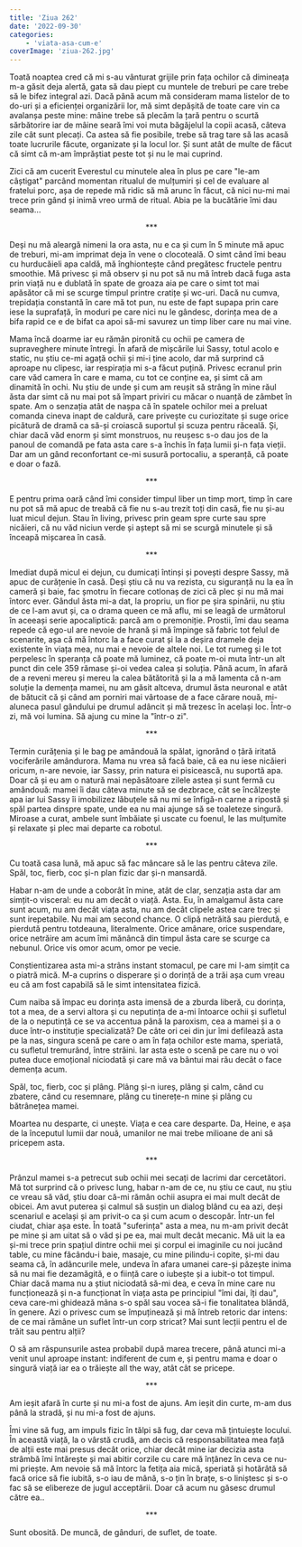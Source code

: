 ```yaml
---
title: 'Ziua 262'
date: '2022-09-30'
categories:
    - 'viata-asa-cum-e'
coverImage: 'ziua-262.jpg'
---
```


Toată noaptea cred că mi s-au vânturat grijile prin fața ochilor că dimineața m-a găsit deja alertă, gata să dau piept cu muntele de treburi pe care trebe să le bifez integral azi. Dacă până acum mă consideram mama listelor de to do-uri și a eficienței organizării lor, mă simt depășită de toate care vin ca avalanșa peste mine: mâine trebe să plecăm la țară pentru o scurtă sărbătorire iar de mâine seară îmi voi muta băgăjelul la copii acasă, câteva zile cât sunt plecați. Ca astea să fie posibile, trebe să trag tare să las acasă toate lucrurile făcute, organizate și la locul lor. Și sunt atât de multe de făcut că simt că m-am împrăștiat peste tot și nu le mai cuprind.

Zici că am cucerit Everestul cu minutele alea în plus pe care "le-am câștigat" parcând momentan ritualul de mulțumiri și cel de evaluare al fratelui porc, așa de repede mă ridic să mă arunc în făcut, că nici nu-mi mai trece prin gând și inimă vreo urmă de ritual. Abia pe la bucătărie îmi dau seama…

<p style="text-align: center;">***</p>

Deși nu mă aleargă nimeni la ora asta, nu e ca și cum în 5 minute mă apuc de treburi, mi-am imprimat deja în vene o clocoteală. O simt când îmi beau cu hurducăieli apa caldă, mă înghiontește când pregătesc fructele pentru smoothie. Mă privesc și mă observ și nu pot să nu mă întreb dacă fuga asta prin viață nu e dublată în spate de groaza aia pe care o simt tot mai apăsător că mi se scurge timpul printre cratițe și wc-uri. Dacă nu cumva, trepidația constantă în care mă tot pun, nu este de fapt supapa prin care iese la suprafață, în moduri pe care nici nu le gândesc, dorința mea de a bifa rapid ce e de bifat ca apoi să-mi savurez un timp liber care nu mai vine.

Mama încă doarme iar eu rămân pironită cu ochii pe camera de supraveghere minute întregi. În afară de mișcările lui Sassy, totul acolo e static, nu știu ce-mi agață ochii și mi-i ține acolo, dar mă surprind că aproape nu clipesc, iar respirația mi s-a făcut puțină. Privesc ecranul prin care văd camera în care e mama, cu tot ce conține ea, și simt că am dinamită în ochi. Nu știu de unde și cum am reușit să strâng în mine răul ăsta dar simt că nu mai pot să împart priviri cu măcar o nuanță de zâmbet în spate. Am o senzația atât de nașpa că în spatele ochilor mei a preluat comanda cineva inapt de caldură, care privește cu curiozitate și suge orice picătură de dramă ca să-și croiască suportul și scuza pentru răceală. Și, chiar dacă văd enorm și simt monstruos, nu reușesc s-o dau jos de la panoul de comandă pe fata asta care s-a închis în fața lumii și-n fața vieții. Dar am un gând reconfortant ce-mi susură portocaliu, a speranță, că poate e doar o fază.

<p style="text-align: center;">***</p>

E pentru prima oară când îmi consider timpul liber un timp mort, timp în care nu pot să mă apuc de treabă că fie nu s-au trezit toți din casă, fie nu și-au luat micul dejun. Stau în living, privesc prin geam spre curte sau spre nicăieri, că nu văd niciun verde și aștept să mi se scurgă minutele și să înceapă mișcarea în casă.

<p style="text-align: center;">***</p>

Imediat după micul ei dejun, cu dumicați întinși și povești despre Sassy, mă apuc de curățenie în casă. Deși știu că nu va rezista, cu siguranță nu la ea în cameră și baie, fac șmotru în fiecare cotlonaș de zici că plec și nu mă mai întorc ever. Gândul ăsta mi-a dat, la propriu, un fior pe șira spinării, nu știu de ce l-am avut și, ca o drama queen ce mă aflu, mi se leagă de următorul în aceeași serie apocaliptică: parcă am o premoniție. Prostii, îmi dau seama repede că ego-ul are nevoie de hrană și mă împinge să fabric tot felul de scenarite, așa că mă întorc la a face curat și la a deșira dramele deja existente în viața mea, nu mai e nevoie de altele noi. Le tot rumeg și le tot perpelesc în speranța că poate mă luminez, că poate m-oi muta într-un alt punct din cele 359 rămase și-oi vedea calea și soluția. Până acum, în afară de a reveni mereu și mereu la calea bătătorită și la a mă lamenta că n-am soluție la demența mamei, nu am găsit altceva, drumul ăsta neuronal e atât de bătucit că și când am porniri mai vârtoase de a face cărare nouă, mi-aluneca pasul gândului pe drumul adâncit și mă trezesc în același loc. Într-o zi, mă voi lumina. Să ajung cu mine la "într-o zi".

<p style="text-align: center;">***</p>

Termin curățenia și le bag pe amândouă la spălat, ignorând o țâră iritată vociferările amândurora. Mama nu vrea să facă baie, că ea nu iese nicăieri oricum, n-are nevoie, iar Sassy, prin natura ei pisicească, nu suportă apa. Doar că și eu am o natură mai nepăsătoare zilele astea și sunt fermă cu amândouă: mamei îi dau câteva minute să se dezbrace, cât se încălzește apa iar lui Sassy îi imobilizez lăbuțele să nu mi se înfigă-n carne a ripostă și spăl partea dinspre spate, unde ea nu mai ajunge să se toaleteze singură. Miroase a curat, ambele sunt îmbăiate și uscate cu foenul, le las mulțumite și relaxate și plec mai departe ca robotul.

<p style="text-align: center;">***</p>

Cu toată casa lună, mă apuc să fac mâncare să le las pentru câteva zile. Spăl, toc, fierb, coc și-n plan fizic dar și-n mansardă.

Habar n-am de unde a coborât în mine, atât de clar, senzația asta dar am simțit-o visceral: eu nu am decât o viață. Asta. Eu, în amalgamul ăsta care sunt acum, nu am decât viața asta, nu am decât clipele astea care trec și sunt irepetabile. Nu mai am second chance. O clipă netrăită sau pierdută, e pierdută pentru totdeauna, literalmente. Orice amânare, orice suspendare, orice netrăire am acum îmi mănâncă din timpul ăsta care se scurge ca nebunul. Orice vis omor acum, omor pe vecie.

Conștientizarea asta mi-a strâns instant stomacul, pe care mi l-am simțit ca o piatră mică. M-a cuprins o disperare și o dorință de a trăi așa cum vreau eu că am fost capabilă să le simt intensitatea fizică.

Cum naiba să împac eu dorința asta imensă de a zburda liberă, cu dorința, tot a mea, de a servi altora și cu neputința de a-mi întoarce ochii și sufletul de la o neputință ce se va accentua până la paroxism, cea a mamei și a o duce într-o instituție specializată? De câte ori cei din jur îmi defilează asta pe la nas, singura scenă pe care o am în fața ochilor este mama, speriată, cu sufletul tremurând, între străini. Iar asta este o scenă pe care nu o voi putea duce emoțional niciodată și care mă va bântui mai rău decât o face demența acum.

Spăl, toc, fierb, coc și plâng. Plâng și-n iureș, plâng și calm, când cu zbatere, când cu resemnare, plâng cu tinerețe-n mine și plâng cu bătrânețea mamei.

Moartea nu desparte, ci unește. Viața e cea care desparte. Da, Heine, e așa de la începutul lumii dar nouă, umanilor ne mai trebe milioane de ani să pricepem asta.

<p style="text-align: center;">***</p>

Prânzul mamei s-a petrecut sub ochii mei secați de lacrimi dar cercetători. Mă tot surprind că o privesc lung, habar n-am de ce, nu știu ce caut, nu știu ce vreau să văd, știu doar că-mi rămân ochii asupra ei mai mult decât de obicei. Am avut puterea și calmul să susțin un dialog blând cu ea azi, deși scenariul e același și am privit-o ca și cum acum o descopăr. Într-un fel ciudat, chiar așa este. În toată "suferința" asta a mea, nu m-am privit decât pe mine și am uitat să o văd și pe ea, mai mult decât mecanic. Mă uit la ea și-mi trece prin spațiul dintre ochii mei și corpul ei imaginile cu noi jucând table, cu mine făcându-i baie, masaje, cu mine pilindu-i copite, și-mi dau seama că, în adâncurile mele, undeva în afara umanei care-și păzește inima să nu mai fie dezamăgită, e o ființă care o iubește și a iubit-o tot timpul. Chiar dacă mama nu a știut niciodată să-mi dea, e ceva în mine care nu funcționează și n-a funcționat în viața asta pe principiul "îmi dai, îți dau", ceva care-mi ghidează mâna s-o spăl sau vocea să-i fie tonalitatea blândă, în genere. Azi o privesc cum se împuținează și mă întreb retoric dar intens: de ce mai rămâne un suflet într-un corp stricat? Mai sunt lecții pentru el de trăit sau pentru alții?

O să am răspunsurile astea probabil după marea trecere, până atunci mi-a venit unul aproape instant: indiferent de cum e, și pentru mama e doar o singură viață iar ea o trăiește all the way, atât cât se pricepe.

<p style="text-align: center;">***</p>

Am ieșit afară în curte și nu mi-a fost de ajuns. Am ieșit din curte, m-am dus până la stradă, și nu mi-a fost de ajuns.

Îmi vine să fug, am impuls fizic în tălpi să fug, dar ceva mă țintuiește locului. În această viață, la o vârstă crudă, am decis că responsabilitatea mea față de alții este mai presus decât orice, chiar decât mine iar decizia asta strâmbă îmi întărește și mai abitir corzile cu care mă înțânez în ceva ce nu-mi priește. Am nevoie să mă întorc la fetița aia mică, speriată și hotărâtă să facă orice să fie iubită, s-o iau de mână, s-o țin în brațe, s-o liniștesc și s-o fac să se elibereze de jugul acceptării. Doar că acum nu găsesc drumul către ea..

<p style="text-align: center;">***</p>

Sunt obosită. De muncă, de gânduri, de suflet, de toate.
